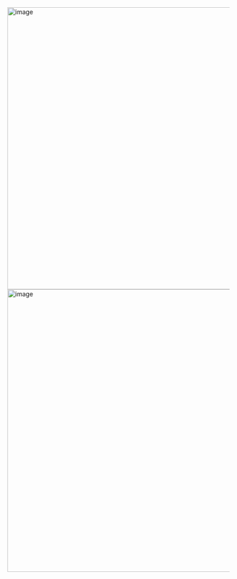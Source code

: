 <img width="640" alt="image" src="https://user-images.githubusercontent.com/89638496/200435281-25216f44-302b-4525-833a-2348343a9a5a.png">
<img width="641" alt="image" src="https://user-images.githubusercontent.com/89638496/200435329-ce187195-e43f-49c7-a6d4-10e6308a799e.png">
